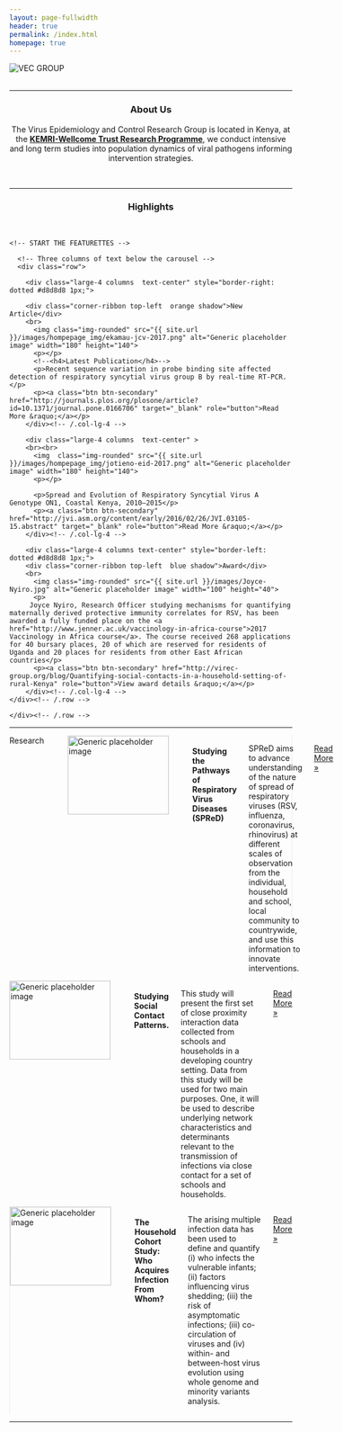 ```yaml
---
layout: page-fullwidth
header: true
permalink: /index.html
homepage: true
---
```


<div class="row-30">
  <div class="small-12 small-centered columns">
   <!-- <img src="{{ site.url }}/images/banner3.png" alt="VEC GROUP">  -->
   <img src="{{ site.url }}/images/hompepage_img/veclab_members.png" alt="VEC GROUP">
  </div>
</div>
<br>

<hr >

<div>
<section>
   <center><h3>About Us</h3>
<p>The Virus Epidemiology and Control Research Group is located in Kenya, at the <a href="http://www.kemri-wellcome.org" target="_blank"><strong>KEMRI-Wellcome Trust Research Programme</strong></a>, we conduct intensive and long term studies into population dynamics of viral pathogens informing intervention strategies.</p></center>
</section>
</div>

<br>


<hr>

<div>
<section>
   <center><h3>Highlights</h3></center>
</section>
</div>

<br>

<!--<center>
<a href="{{ site.url }}/about" class="button radius">About us</a>
<a href="{{ site.url }}/research" class="button radius">Our Research</a>
<a href="{{ site.url }}/publications" class="button radius">Publications</a>
<a href="{{ site.url }}/team" class="button radius">The Team</a>
<a href="{{ site.url }}/blog" class="button radius">Read our Blog</a>
<a href="{{ site.url }}/contact" class="button radius">Contact us</a>
</center>
-->
<section>

	<!-- START THE FEATURETTES -->
	
      <!-- Three columns of text below the carousel -->
      <div class="row">
     
        <div class="large-4 columns  text-center" style="border-right: dotted #d8d8d8 1px;">

    	<div class="corner-ribbon top-left  orange shadow">New Article</div>
		<br>
          <img class="img-rounded" src="{{ site.url }}/images/hompepage_img/ekamau-jcv-2017.png" alt="Generic placeholder image" width="180" height="140">
          <p></p>
          <!--<h4>Latest Publication</h4>-->
          <p>Recent sequence variation in probe binding site affected detection of respiratory syncytial virus group B by real-time RT-PCR.</p>
          <p><a class="btn btn-secondary" href="http://journals.plos.org/plosone/article?id=10.1371/journal.pone.0166706" target="_blank" role="button">Read More &raquo;</a></p>
        </div><!-- /.col-lg-4 -->
        
        <div class="large-4 columns  text-center" >
        <br><br>
          <img  class="img-rounded" src="{{ site.url }}/images/hompepage_img/jotieno-eid-2017.png" alt="Generic placeholder image" width="180" height="140">
          <p></p>
          
          <p>Spread and Evolution of Respiratory Syncytial Virus A Genotype ON1, Coastal Kenya, 2010–2015</p>
          <p><a class="btn btn-secondary" href="http://jvi.asm.org/content/early/2016/02/26/JVI.03105-15.abstract" target="_blank" role="button">Read More &raquo;</a></p>
        </div><!-- /.col-lg-4 -->
        
        <div class="large-4 columns text-center" style="border-left: dotted #d8d8d8 1px;">
    	<div class="corner-ribbon top-left  blue shadow">Award</div>
		<br>
          <img class="img-rounded" src="{{ site.url }}/images/Joyce-Nyiro.jpg" alt="Generic placeholder image" width="100" height="40">
          <p>
         Joyce Nyiro, Research Officer studying mechanisms for quantifying maternally derived protective immunity correlates for RSV, has been awarded a fully funded place on the <a href="http://www.jenner.ac.uk/vaccinology-in-africa-course">2017 Vaccinology in Africa course</a>. The course received 268 applications for 40 bursary places, 20 of which are reserved for residents of Uganda and 20 places for residents from other East African countries</p>
          <p><a class="btn btn-secondary" href="http://virec-group.org/blog/Quantifying-social-contacts-in-a-household-setting-of-rural-Kenya" role="button">View award details &raquo;</a></p>
        </div><!-- /.col-lg-4 -->
    </div><!-- /.row -->


<!--
<div class="large-4 columns text-center" style="border-left: dotted #d8d8d8 1px;">
    	<div class="corner-ribbon top-left  blue shadow">Award</div>
		<br>
          <img class="img-rounded" src="{{ site.url }}/images/Joyce-Nyiro.jpg" alt="Generic placeholder image" width="180" height="40">
          <p>
          <h6><em><Light>Everyday, we interact with people from different backgrounds. These backgrounds determine whom we meet, where we meet, and the duration of the interaction.</Light></em></h6></p>
          <p><a class="btn btn-secondary" href="http://virec-group.org/blog/Quantifying-social-contacts-in-a-household-setting-of-rural-Kenya" role="button">Read Blog &raquo;</a></p>
        </div><!-- /.col-lg-4 -->
    </div><!-- /.row -->

<hr>
      <div class="row">
        <div class="large-4 columns text-center" style="border-right: dotted #d8d8d8 1px;">
    	<div class="corner-ribbon top-left  turquoise shadow">Research</div>
    	<br>
          <img class="img-rounded" src="{{ site.url }}/images/hompepage_img/spred.png" alt="Generic placeholder image" width="180" height="140">
          <p></p>
          <h4>Studying the Pathways of Respiratory Virus Diseases (SPReD)</h4>
          <p>SPReD aims to advance understanding of the nature of spread of respiratory viruses (RSV, influenza, coronavirus, rhinovirus) at different scales of observation from the individual, household and school, local community to countrywide, and use this information to innovate interventions.</p>
          <p><a class="btn btn-secondary" href="#" role="button">Read More &raquo;</a></p>
        </div><!-- /.col-lg-4 -->
        <div class="large-4 columns text-center" >
          <img  class="img-rounded" src="{{ site.url }}/images/hompepage_img/new_research.png" alt="Generic placeholder image" width="180" height="140">
          <p></p>
          <h4>Studying Social Contact Patterns.</h4>
          <p>This study will present the first set of close proximity interaction data collected
from schools and households in a developing country setting. Data from this
study will be used for two main purposes. One, it will be used to describe
underlying network characteristics and determinants relevant to the transmission
of infections via close contact for a set of schools and households.</p>
          <p><a class="btn btn-secondary" href="#" role="button">Read More &raquo;</a></p>
        </div><!-- /.col-lg-4 -->
        <div class="large-4 columns text-center" style="border-left: dotted #d8d8d8 1px;">
          <img class="img-rounded" src="{{ site.url }}/images/hompepage_img/household-study.png" alt="Generic placeholder image" width="180" height="140">
          <p></p>
          <h4>The Household Cohort Study: Who Acquires Infection From Whom?</h4>
          <p>The arising multiple infection data has been used to define and quantify (i) who infects the vulnerable infants; (ii) factors influencing virus shedding; (iii) the risk of asymptomatic infections; (iii) co-circulation of viruses and (iv) within- and between-host virus evolution using whole genome and minority variants analysis.</p>
          <p><a class="btn btn-secondary" href="#" role="button">Read More &raquo;</a></p>
        </div><!-- /.col-lg-4 -->
    </div><!-- /.row -->
   
</section>

<hr>
<div class="row">
 <div class="small-10 small-centered columns">
  <center><img src="{{ site.url }}/images/warwick-kemri-logo.png" alt=""></center>
 </div>
</div>

